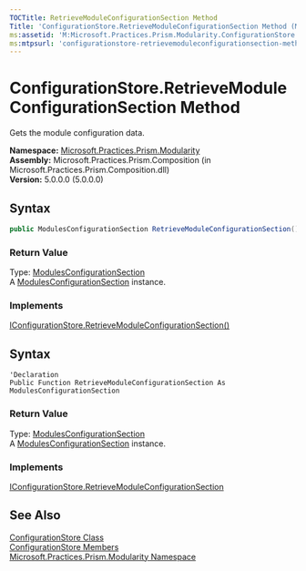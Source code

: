 ```yaml
---
TOCTitle: RetrieveModuleConfigurationSection Method
Title: 'ConfigurationStore.RetrieveModuleConfigurationSection Method (Microsoft.Practices.Prism.Modularity)'
ms:assetid: 'M:Microsoft.Practices.Prism.Modularity.ConfigurationStore.RetrieveModuleConfigurationSection'
ms:mtpsurl: 'configurationstore-retrievemoduleconfigurationsection-method-mspp-modularity.md'
---
```


# ConfigurationStore.RetrieveModuleConfigurationSection Method

Gets the module configuration data.

**Namespace:** [Microsoft.Practices.Prism.Modularity](/patterns-practices/reference/mspp-modularity-namespace)  
**Assembly:** Microsoft.Practices.Prism.Composition (in Microsoft.Practices.Prism.Composition.dll)  
**Version:** 5.0.0.0 (5.0.0.0)

## Syntax

```C#
public ModulesConfigurationSection RetrieveModuleConfigurationSection()
```

### Return Value

Type: [ModulesConfigurationSection](/patterns-practices/reference/modulesconfigurationsection-class-mspp-modularity)  
A [ModulesConfigurationSection](/patterns-practices/reference/modulesconfigurationsection-class-mspp-modularity) instance.

### Implements

[IConfigurationStore.RetrieveModuleConfigurationSection()](/patterns-practices/reference/iconfigurationstore-retrievemoduleconfigurationsection-method-mspp-modularity)


## Syntax

```VB
'Declaration
Public Function RetrieveModuleConfigurationSection As ModulesConfigurationSection
```

### Return Value

Type: [ModulesConfigurationSection](/patterns-practices/reference/modulesconfigurationsection-class-mspp-modularity)  
A [ModulesConfigurationSection](/patterns-practices/reference/modulesconfigurationsection-class-mspp-modularity) instance.

### Implements

[IConfigurationStore.RetrieveModuleConfigurationSection](/patterns-practices/reference/iconfigurationstore-retrievemoduleconfigurationsection-method-mspp-modularity)

## See Also

[ConfigurationStore Class](/patterns-practices/reference/configurationstore-class-mspp-modularity)  
[ConfigurationStore Members](/patterns-practices/reference/configurationstore-members-mspp-modularity)  
[Microsoft.Practices.Prism.Modularity Namespace](/patterns-practices/reference/mspp-modularity-namespace)